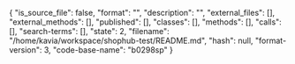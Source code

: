 {
  "is_source_file": false,
  "format": "",
  "description": "",
  "external_files": [],
  "external_methods": [],
  "published": [],
  "classes": [],
  "methods": [],
  "calls": [],
  "search-terms": [],
  "state": 2,
  "filename": "/home/kavia/workspace/shophub-test/README.md",
  "hash": null,
  "format-version": 3,
  "code-base-name": "b0298sp"
}
